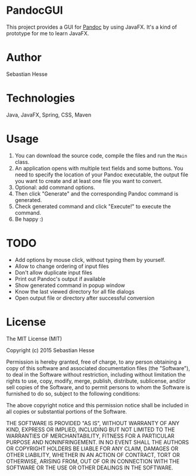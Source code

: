 # PandocGUI
This project provides a GUI for [Pandoc](https://github.com/jgm/pandoc) by using JavaFX. It's a kind of prototype for me to learn JavaFX.

# Author
Sebastian Hesse

# Technologies
Java, JavaFX, Spring, CSS, Maven

# Usage
1. You can download the source code, compile the files and run the `Main` class. 
2. An application opens with multiple text fields and some buttons. You need to specify the location of your Pandoc executable, the output file you want to create and at least one file you want to convert. 
3. Optional: add command options.
4. Then click "Generate" and the corresponding Pandoc command is generated.
5. Check generated command and click "Execute!" to execute the command.
6. Be happy :)

# TODO
- Add options by mouse click, without typing them by yourself.
- Allow to change ordering of input files
- Don't allow duplicate input files
- Print out Pandoc's output if available
- Show generated command in popup window
- Know the last viewed directory for all file dialogs
- Open output file or directory after successful conversion

# License
The MIT License (MIT)

Copyright (c) 2015 Sebastian Hesse

Permission is hereby granted, free of charge, to any person obtaining a copy
of this software and associated documentation files (the "Software"), to deal
in the Software without restriction, including without limitation the rights
to use, copy, modify, merge, publish, distribute, sublicense, and/or sell
copies of the Software, and to permit persons to whom the Software is
furnished to do so, subject to the following conditions:

The above copyright notice and this permission notice shall be included in all
copies or substantial portions of the Software.

THE SOFTWARE IS PROVIDED "AS IS", WITHOUT WARRANTY OF ANY KIND, EXPRESS OR
IMPLIED, INCLUDING BUT NOT LIMITED TO THE WARRANTIES OF MERCHANTABILITY,
FITNESS FOR A PARTICULAR PURPOSE AND NONINFRINGEMENT. IN NO EVENT SHALL THE
AUTHORS OR COPYRIGHT HOLDERS BE LIABLE FOR ANY CLAIM, DAMAGES OR OTHER
LIABILITY, WHETHER IN AN ACTION OF CONTRACT, TORT OR OTHERWISE, ARISING FROM,
OUT OF OR IN CONNECTION WITH THE SOFTWARE OR THE USE OR OTHER DEALINGS IN THE
SOFTWARE.
